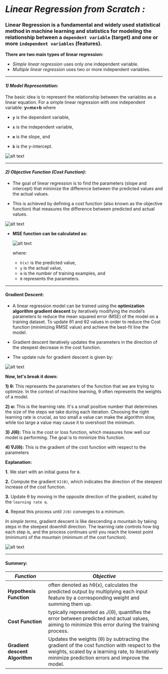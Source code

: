 # *Linear Regression from Scratch :*

### Linear Regression is a fundamental and widely used statistical method in machine learning and statistics for modeling the relationship between a `dependent variable` (target) and one or more `independent variables` (features). 

**There are two main types of linear regression:**

* *Simple linear regression* uses only one independent variable.
* *Multiple linear regression* uses two or more independent variables.
---
#### ***1) Model Representation:***

The basic idea is to represent the relationship between the variables as a linear equation.
For a simple linear regression with one independent variable: **y=mx+b**
where 

* **`y`** is the dependent variable, 

* **`x`** is the independent variable, 

* **`m`** is the slope, and 

* **`b`** is the y-intercept.

![alt text](<images/Hypo Function.png>)


----

#### ***2) Objective Function (Cost Function):***

* The goal of linear regression is to find the parameters (slope and intercept) that minimize the difference between the predicted values and the actual values.

* This is achieved by defining a cost function (also known as the objective function) that measures the difference between predicted and actual values. 

![alt text](<images/Cost Function jpeg.jpeg>)

- **MSE function can be calculated as:**
   
   ![alt text](<images/Cost Function formula.jpeg>)

    where: 

  * `h(x)` is the predicted value, 
  * `y` is the actual value, 
  * `m` is the number of training examples, and 
  * `θ` represents the parameters.
----
#### **Gradient Descent:**

* A linear regression model can be trained using the **optimization algorithm gradient descent** by iteratively modifying the model’s parameters to reduce the mean squared error (MSE) of the model on a training dataset. To update θ1 and θ2 values in order to reduce the Cost function (minimizing RMSE value) and achieve the best-fit line the model.

* Gradient descent iteratively updates the parameters in the direction of the steepest decrease in the cost function.

* The update rule for gradient descent is given by:

![alt text](<images/gradiant_descent (slope).jpg>)

**Now, let's break it down:**

**1) θ:** This represents the parameters of the function that we are trying to optimize. In the context of machine learning, θ often represents the weights of a model.

**2) α:** This is the learning rate. It's a small positive number that determines the size of the steps we take during each iteration. Choosing the right learning rate is crucial, as too small a value can make the algorithm slow, while too large a value may cause it to overshoot the minimum.

**3) J(θ):** This is the cost or loss function, which measures how well our model is performing. The goal is to minimize this function.


**4) ∇J(θ):** This is the gradient of the cost function with respect to the parameters 

**Explanation:**

**1.** We start with an initial guess for `θ`.

**2.** Compute the gradient `∇J(θ)`, which indicates the direction of the steepest increase of the cost function.

**3.** Update θ by moving in the opposite direction of the gradient, scaled by the `learning rate α`.

**4.** Repeat this process until `J(θ)` converges to a minimum.

*In simple terms*, gradient descent is like descending a mountain by taking steps in the steepest downhill direction. The learning rate controls how big each step is, and the process continues until you reach the lowest point (minimum) of the mountain (minimum of the cost function).


![alt text](<images/gradiant_descent .jpg>)

----
#### Summery:

| *Function* | *Objective* |
|----|----|
|**Hypothesis Function**|often denoted as ℎθ(x), calculates the predicted output by multiplying each input feature by a corresponding weight and summing them up.|
|**Cost Function**|typically represented as J(θ), quantifies the error between predicted and actual values, aiming to minimize this error during the training process.|
|**Gradient descent Algorithm**|Updates the weights (θ) by subtracting the gradient of the cost function with respect to the weights, scaled by a learning rate, to iteratively minimize prediction errors and improve the model.|





